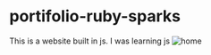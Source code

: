 # portifolio-ruby-sparks
 This is a website built in js.  I was learning js
![home](https://github.com/Matheus-Tankian/portifolio-ruby-sparks.js/blob/master/ruby.gif)
